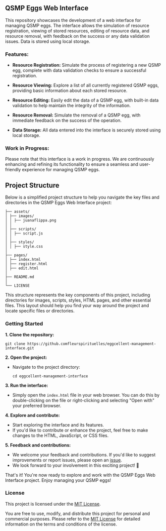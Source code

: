 ## QSMP Eggs Web Interface

This repository showcases the development of a web interface for managing QSMP eggs. The interface allows the simulation of resource registration, viewing of stored resources, editing of resource data, and resource removal, with feedback on the success or any data validation issues. Data is stored using local storage.
### Features:

- **Resource Registration:** Simulate the process of registering a new QSMP egg, complete with data validation checks to ensure a successful registration.

- **Resource Viewing:** Explore a list of all currently registered QSMP eggs, providing basic information about each stored resource.

- **Resource Editing:** Easily edit the data of a QSMP egg, with built-in data validation to help maintain the integrity of the information.

- **Resource Removal:** Simulate the removal of a QSMP egg, with immediate feedback on the success of the operation.

- **Data Storage:** All data entered into the interface is securely stored using local storage.

### Work in Progress:

Please note that this interface is a work in progress. We are continuously enhancing and refining its functionality to ensure a seamless and user-friendly experience for managing QSMP eggs.

## Project Structure

Below is a simplified project structure to help you navigate the key files and directories in the QSMP Eggs Web Interface project:

  ```
  ├── assets/
  │ ├── images/
  │ │ ├── juanaflippa.png
  │ │
  │ ├── scripts/
  │ │ ├── script.js
  │ │
  │ ├── styles/
  │ │ ├── style.css
  │
  ├── pages/
  │ ├── index.html
  │ ├── register.html
  │ ├── edit.html
  │
  ├── README.md
  │
  └── LICENSE
  ```

This structure represents the key components of this project, including directories for images, scripts, styles, HTML pages, and other essential files. This layout should help you find your way around the project and locate specific files or directories.

### Getting Started

**1. Clone the repository:**
  ```
  git clone https://github.comfleurspirituelles/eggcellent-management-interface.git
  ```

**2. Open the project:**
- Navigate to the project directory:
  ```
  cd eggcellent-management-interface
  ```

**3. Run the interface:**
- Simply open the `index.html` file in your web browser. You can do this by double-clicking on the file or right-clicking and selecting "Open with" your preferred browser.

**4. Explore and contribute:**
- Start exploring the interface and its features.
- If you'd like to contribute or enhance the project, feel free to make changes to the HTML, JavaScript, or CSS files.

**5. Feedback and contributions:**
- We welcome your feedback and contributions. If you'd like to suggest improvements or report issues, please open an [issue](https://github.com/fleurspirituelles/eggcellent-management-interface/issues).
- We look forward to your involvement in this exciting project! 🥚

That's it! You're now ready to explore and work with the QSMP Eggs Web Interface project. Enjoy managing your QSMP eggs!

### License

This project is licensed under the [MIT License](LICENSE).

You are free to use, modify, and distribute this project for personal and commercial purposes. Please refer to the [MIT License](https://opensource.org/licenses/MIT) for detailed information on the terms and conditions of the license.
